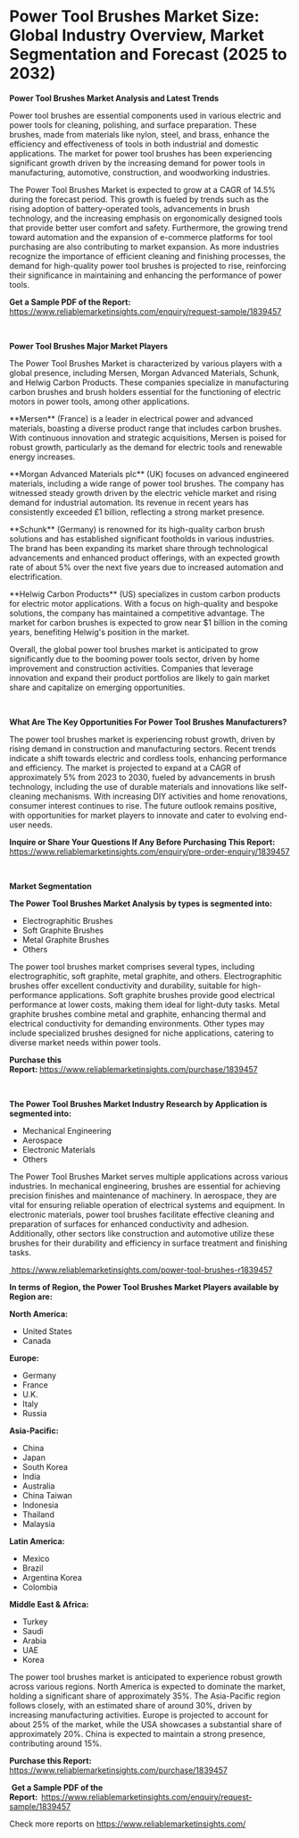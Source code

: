<p><h1>Power Tool Brushes Market Size: Global Industry Overview, Market Segmentation and Forecast (2025 to 2032)</h1></p><p><strong>Power Tool Brushes Market Analysis and Latest Trends</strong></p>
<p><p>Power tool brushes are essential components used in various electric and power tools for cleaning, polishing, and surface preparation. These brushes, made from materials like nylon, steel, and brass, enhance the efficiency and effectiveness of tools in both industrial and domestic applications. The market for power tool brushes has been experiencing significant growth driven by the increasing demand for power tools in manufacturing, automotive, construction, and woodworking industries.</p><p>The Power Tool Brushes Market is expected to grow at a CAGR of 14.5% during the forecast period. This growth is fueled by trends such as the rising adoption of battery-operated tools, advancements in brush technology, and the increasing emphasis on ergonomically designed tools that provide better user comfort and safety. Furthermore, the growing trend toward automation and the expansion of e-commerce platforms for tool purchasing are also contributing to market expansion. As more industries recognize the importance of efficient cleaning and finishing processes, the demand for high-quality power tool brushes is projected to rise, reinforcing their significance in maintaining and enhancing the performance of power tools.</p></p>
<p><strong>Get a Sample PDF of the Report:&nbsp;</strong> <a href="https://www.reliablemarketinsights.com/enquiry/request-sample/1839457?utm_campaign=2443&utm_medium=2&utm_source=Github&utm_content=ia&utm_term=19022025&utm_id=power-tool-brushes">https://www.reliablemarketinsights.com/enquiry/request-sample/1839457</a></p>
<p>&nbsp;</p>
<p><strong>Power Tool Brushes Major Market Players</strong></p>
<p><p>The Power Tool Brushes Market is characterized by various players with a global presence, including Mersen, Morgan Advanced Materials, Schunk, and Helwig Carbon Products. These companies specialize in manufacturing carbon brushes and brush holders essential for the functioning of electric motors in power tools, among other applications.</p><p>**Mersen** (France) is a leader in electrical power and advanced materials, boasting a diverse product range that includes carbon brushes. With continuous innovation and strategic acquisitions, Mersen is poised for robust growth, particularly as the demand for electric tools and renewable energy increases.</p><p>**Morgan Advanced Materials plc** (UK) focuses on advanced engineered materials, including a wide range of power tool brushes. The company has witnessed steady growth driven by the electric vehicle market and rising demand for industrial automation. Its revenue in recent years has consistently exceeded £1 billion, reflecting a strong market presence.</p><p>**Schunk** (Germany) is renowned for its high-quality carbon brush solutions and has established significant footholds in various industries. The brand has been expanding its market share through technological advancements and enhanced product offerings, with an expected growth rate of about 5% over the next five years due to increased automation and electrification.</p><p>**Helwig Carbon Products** (US) specializes in custom carbon products for electric motor applications. With a focus on high-quality and bespoke solutions, the company has maintained a competitive advantage. The market for carbon brushes is expected to grow near $1 billion in the coming years, benefiting Helwig's position in the market.</p><p>Overall, the global power tool brushes market is anticipated to grow significantly due to the booming power tools sector, driven by home improvement and construction activities. Companies that leverage innovation and expand their product portfolios are likely to gain market share and capitalize on emerging opportunities.</p></p>
<p>&nbsp;</p>
<p><strong>What Are The Key Opportunities For Power Tool Brushes Manufacturers?</strong></p>
<p><p>The power tool brushes market is experiencing robust growth, driven by rising demand in construction and manufacturing sectors. Recent trends indicate a shift towards electric and cordless tools, enhancing performance and efficiency. The market is projected to expand at a CAGR of approximately 5% from 2023 to 2030, fueled by advancements in brush technology, including the use of durable materials and innovations like self-cleaning mechanisms. With increasing DIY activities and home renovations, consumer interest continues to rise. The future outlook remains positive, with opportunities for market players to innovate and cater to evolving end-user needs.</p></p>
<p><strong>Inquire or Share Your Questions If Any Before Purchasing This Report:</strong> <a href="https://www.reliablemarketinsights.com/enquiry/pre-order-enquiry/1839457?utm_campaign=2443&utm_medium=2&utm_source=Github&utm_content=ia&utm_term=19022025&utm_id=power-tool-brushes">https://www.reliablemarketinsights.com/enquiry/pre-order-enquiry/1839457</a></p>
<p>&nbsp;</p>
<p><strong>Market Segmentation</strong></p>
<p><strong>The Power Tool Brushes Market Analysis by types is segmented into:</strong></p>
<p><ul><li>Electrographitic Brushes</li><li>Soft Graphite Brushes</li><li>Metal Graphite Brushes</li><li>Others</li></ul></p>
<p><p>The power tool brushes market comprises several types, including electrographitic, soft graphite, metal graphite, and others. Electrographitic brushes offer excellent conductivity and durability, suitable for high-performance applications. Soft graphite brushes provide good electrical performance at lower costs, making them ideal for light-duty tasks. Metal graphite brushes combine metal and graphite, enhancing thermal and electrical conductivity for demanding environments. Other types may include specialized brushes designed for niche applications, catering to diverse market needs within power tools.</p></p>
<p><strong>Purchase this Report:&nbsp;</strong><a href="https://www.reliablemarketinsights.com/purchase/1839457?utm_campaign=2443&utm_medium=2&utm_source=Github&utm_content=ia&utm_term=19022025&utm_id=power-tool-brushes">https://www.reliablemarketinsights.com/purchase/1839457</a></p>
<p>&nbsp;</p>
<p><strong>The Power Tool Brushes Market Industry Research by Application is segmented into:</strong></p>
<p><ul><li>Mechanical Engineering</li><li>Aerospace</li><li>Electronic Materials</li><li>Others</li></ul></p>
<p><p>The Power Tool Brushes Market serves multiple applications across various industries. In mechanical engineering, brushes are essential for achieving precision finishes and maintenance of machinery. In aerospace, they are vital for ensuring reliable operation of electrical systems and equipment. In electronic materials, power tool brushes facilitate effective cleaning and preparation of surfaces for enhanced conductivity and adhesion. Additionally, other sectors like construction and automotive utilize these brushes for their durability and efficiency in surface treatment and finishing tasks.</p></p>
<p><a href="https://www.reliablemarketinsights.com/power-tool-brushes-r1839457?utm_campaign=2443&utm_medium=2&utm_source=Github&utm_content=ia&utm_term=19022025&utm_id=power-tool-brushes">&nbsp;https://www.reliablemarketinsights.com/power-tool-brushes-r1839457</a></p>
<p><strong>In terms of Region, the Power Tool Brushes Market Players available by Region are:</strong></p>
<p>
    <p> <strong> North America: </strong>
        <ul>
            <li>United States</li>
            <li>Canada</li>
        </ul>
        </p> 
    <p> <strong> Europe: </strong>
        <ul>
            <li>Germany</li>
            <li>France</li>
            <li>U.K.</li>
            <li>Italy</li>
            <li>Russia</li>
        </ul>
        </p> 
    <p> <strong> Asia-Pacific: </strong>
        <ul>
            <li>China</li>
            <li>Japan</li>
            <li>South Korea</li>
            <li>India</li>
            <li>Australia</li>
            <li>China Taiwan</li>
            <li>Indonesia</li>
            <li>Thailand</li>
            <li>Malaysia</li>
        </ul>
        </p> 
    <p> <strong> Latin America: </strong>
        <ul>
            <li>Mexico</li>
            <li>Brazil</li>
            <li>Argentina Korea</li>
            <li>Colombia</li>
        </ul>
        </p> 
    <p> <strong> Middle East & Africa: </strong>
        <ul>
            <li>Turkey</li>
            <li>Saudi</li>
            <li>Arabia</li>
            <li>UAE</li>
            <li>Korea</li>
        </ul>
    </p>
    </p>
<p><p>The power tool brushes market is anticipated to experience robust growth across various regions. North America is expected to dominate the market, holding a significant share of approximately 35%. The Asia-Pacific region follows closely, with an estimated share of around 30%, driven by increasing manufacturing activities. Europe is projected to account for about 25% of the market, while the USA showcases a substantial share of approximately 20%. China is expected to maintain a strong presence, contributing around 15%.</p></p>
<p><strong>Purchase this Report: </strong><a href="https://www.reliablemarketinsights.com/purchase/1839457?utm_campaign=2443&utm_medium=2&utm_source=Github&utm_content=ia&utm_term=19022025&utm_id=power-tool-brushes">https://www.reliablemarketinsights.com/purchase/1839457</a></p>
<p>&nbsp;<strong>Get a Sample PDF of the Report:&nbsp;&nbsp;</strong><a href="https://www.reliablemarketinsights.com/enquiry/request-sample/1839457?utm_campaign=2443&utm_medium=2&utm_source=Github&utm_content=ia&utm_term=19022025&utm_id=power-tool-brushes">https://www.reliablemarketinsights.com/enquiry/request-sample/1839457</a></p>
<p><strong></strong></p>
<p>Check more reports on <a href="https://www.reliablemarketinsights.com/?utm_campaign=2443&utm_medium=2&utm_source=Github&utm_content=ia&utm_term=19022025&utm_id=power-tool-brushes">https://www.reliablemarketinsights.com/</a></p>